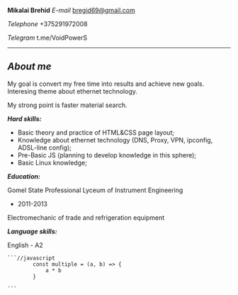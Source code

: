**Mikalai Brehid**
*E-mail* bregid69@gmail.com  

*Telephone* +375291972008  

*Telegram* t.me/VoidPowerS  

---
***About me***
---
My goal is convert my free time into results and achieve new goals. Interesing theme about ethernet technology.  

My strong point is faster material search.  

***Hard skills:***  
* Basic theory and practice of HTML&CSS page layout;  
* Knowledge about ethernet technology (DNS, Proxy, VPN, ipconfig, ADSL-line config);  
* Pre-Basic JS (planning to develop knowledge in this sphere);  
* Basic Linux knowledge;  


***Education:***  

Gomel State Professional Lyceum of Instrument Engineering  

- 2011-2013  

Electromechanic of trade and refrigeration equipment  

***Language skills:***

English - A2  


    ```//javascript
            const multiple = (a, b) => {
                a * b
            }

    ```